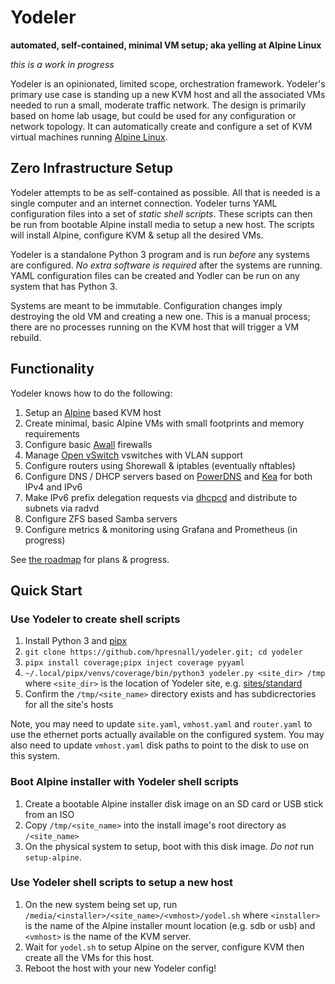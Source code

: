 # Yodeler
**automated, self-contained, minimal VM setup; aka yelling at Alpine Linux**

_this is a work in progress_

Yodeler is an opinionated, limited scope, orchestration framework. Yodeler's primary use case is standing up a new KVM
host and all the associated VMs needed to run a small, moderate traffic network. The design is primarily based on home
lab usage, but could be used for any configuration or network topology. It can automatically create and configure a
set of KVM virtual machines running [Alpine Linux](https://alpinelinux.org/).

## Zero Infrastructure Setup
Yodeler attempts to be as self-contained as possible. All that is needed is a single computer and an internet connection.
Yodeler turns YAML configuration files into a set of _static shell scripts_. These scripts can then be run from
bootable Alpine install media to setup a new host. The scripts will install Alpine, configure KVM & setup all the
desired VMs.

Yodeler is a standalone Python 3 program and is run _before_ any systems are configured. _No extra software is required_
after the systems are running. YAML configuration files can be created and Yodler can be run on any system that has Python 3.

Systems are meant to be immutable. Configuration changes imply destroying the old VM and creating a new one. This is a
manual process; there are no processes running on the KVM host that will trigger a VM rebuild.

## Functionality
Yodeler knows how to do the following:

1. Setup an [Alpine](https://www.alpinelinux.org) based KVM host
1. Create minimal, basic Alpine VMs with small footprints and memory requirements
1. Configure basic [Awall](https://wiki.alpinelinux.org/wiki/How-To_Alpine_Wall) firewalls 
1. Manage [Open vSwitch](https://www.openvswitch.org) vswitches with VLAN support
1. Configure routers using Shorewall & iptables (eventually nftables)
1. Configure DNS / DHCP servers based on [PowerDNS](https://www.powerdns.com) and [Kea](https://www.isc.org/kea/) for both IPv4 and IPv6
1. Make IPv6 prefix delegation requests via [dhcpcd](https://github.com/NetworkConfiguration/dhcpcd) and distribute to subnets via radvd
1. Configure ZFS based Samba servers
1. Configure metrics & monitoring using Grafana and Prometheus (in progress)

See [the roadmap](ROADMAP.md) for plans & progress.

## Quick Start
### Use Yodeler to create shell scripts
1. Install Python 3 and [pipx](https://github.com/pypa/pipx)
1. `git clone https://github.com/hpresnall/yodeler.git; cd yodeler`
1. `pipx install coverage;pipx inject coverage pyyaml`
1. `~/.local/pipx/venvs/coverage/bin/python3 yodeler.py <site_dir> /tmp` where `<site_dir>` is the location of Yodeler site, e.g. [sites/standard](sites/standard)
1. Confirm the `/tmp/<site_name>` directory exists and has subdicrectories for all the site's hosts

Note, you may need to update `site.yaml`, `vmhost.yaml` and `router.yaml` to use the ethernet ports actually available
on the configured system. You may also need to update `vmhost.yaml` disk paths to point to the disk to use on this system.

### Boot Alpine installer with Yodeler shell scripts
1. Create a bootable Alpine installer disk image on an SD card or USB stick from an ISO
1. Copy `/tmp/<site_name>` into the install image's root directory as `/<site_name>`
1. On the physical system to setup, boot with this disk image. _Do not_ run `setup-alpine`.

### Use Yodeler shell scripts to setup a new host
1. On the new system being set up, run `/media/<installer>/<site_name>/<vmhost>/yodel.sh` where `<installer>` is the name
of the Alpine installer mount location (e.g. sdb or usb) and `<vmhost>` is the name of the KVM server. 
1. Wait for `yodel.sh` to setup Alpine on the server, configure KVM then create all the VMs for this host.
1. Reboot the host with your new Yodeler config!
